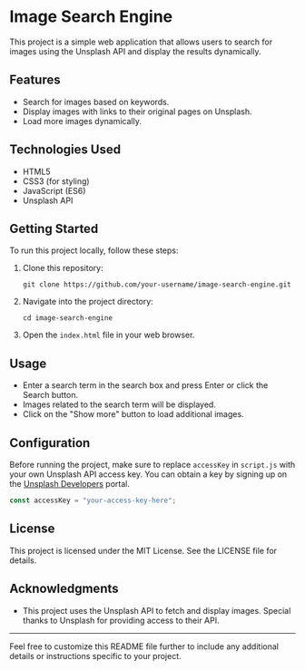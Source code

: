 
# Image Search Engine

This project is a simple web application that allows users to search for images using the Unsplash API and display the results dynamically.

## Features

- Search for images based on keywords.
- Display images with links to their original pages on Unsplash.
- Load more images dynamically.

## Technologies Used

- HTML5
- CSS3 (for styling)
- JavaScript (ES6)
- Unsplash API

## Getting Started

To run this project locally, follow these steps:

1. Clone this repository:
   ```
   git clone https://github.com/your-username/image-search-engine.git
   ```

2. Navigate into the project directory:
   ```
   cd image-search-engine
   ```

3. Open the `index.html` file in your web browser.

## Usage

- Enter a search term in the search box and press Enter or click the Search button.
- Images related to the search term will be displayed.
- Click on the "Show more" button to load additional images.

## Configuration

Before running the project, make sure to replace `accessKey` in `script.js` with your own Unsplash API access key. You can obtain a key by signing up on the [Unsplash Developers](https://unsplash.com/developers) portal.

```javascript
const accessKey = "your-access-key-here";
```

## License

This project is licensed under the MIT License. See the LICENSE file for details.

## Acknowledgments

- This project uses the Unsplash API to fetch and display images. Special thanks to Unsplash for providing access to their API.

---

Feel free to customize this README file further to include any additional details or instructions specific to your project.
